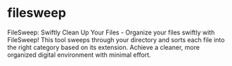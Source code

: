 # filesweep
FileSweep: Swiftly Clean Up Your Files - Organize your files swiftly with FileSweep! This tool sweeps through your directory and sorts each file into the right category based on its extension. Achieve a cleaner, more organized digital environment with minimal effort.
